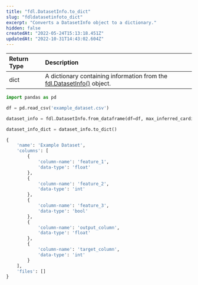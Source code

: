 ```yaml
---
title: "fdl.DatasetInfo.to_dict"
slug: "fdldatasetinfoto_dict"
excerpt: "Converts a DatasetInfo object to a dictionary."
hidden: false
createdAt: "2022-05-24T15:13:18.451Z"
updatedAt: "2022-10-31T14:43:02.604Z"
---
```

| Return Type | Description                                                                                  |
| :---------- | :------------------------------------------------------------------------------------------- |
| dict        | A dictionary containing information from the [fdl.DatasetInfo()](ref:fdldatasetinfo) object. |

```python Usage
import pandas as pd

df = pd.read_csv('example_dataset.csv')

dataset_info = fdl.DatasetInfo.from_dataframe(df=df, max_inferred_cardinality=100)

dataset_info_dict = dataset_info.to_dict()
```



```python Response
{
    'name': 'Example Dataset',
    'columns': [
        {
            'column-name': 'feature_1',
            'data-type': 'float'
        },
        {
            'column-name': 'feature_2',
            'data-type': 'int'
        },
        {
            'column-name': 'feature_3',
            'data-type': 'bool'
        },
        {
            'column-name': 'output_column',
            'data-type': 'float'
        },
        {
            'column-name': 'target_column',
            'data-type': 'int'
        }
    ],
    'files': []
}
```